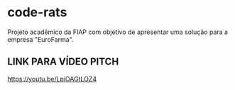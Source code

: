 # code-rats
Projeto acadêmico da FIAP com objetivo de apresentar uma solução para a empresa "EuroFarma".

## LINK PARA VÍDEO PITCH
https://youtu.be/LpiOAGtLOZ4
